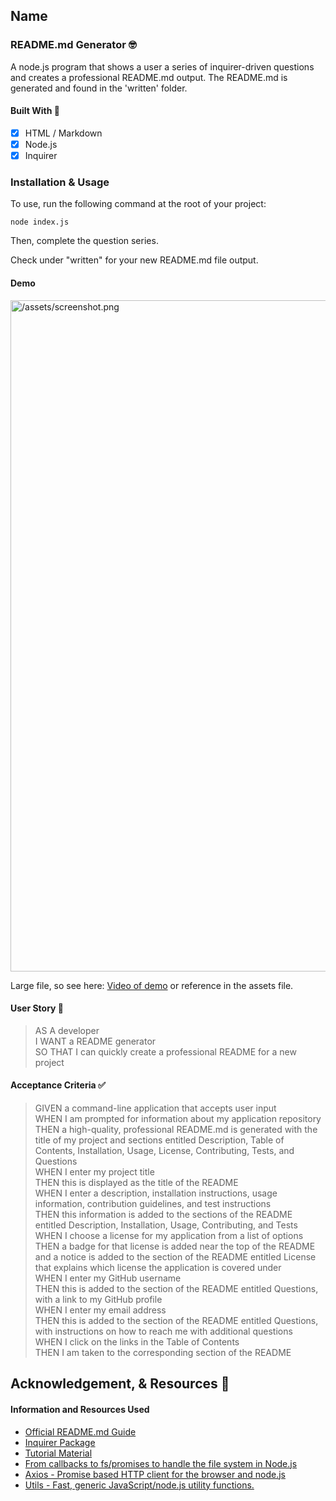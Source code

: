 ## Name

### README.md Generator 🤓

A node.js program that shows a user a series of inquirer-driven questions and creates a professional README.md output. The README.md is generated and found in the 'written' folder.

#### Built With 🧰

- [x] HTML / Markdown
- [x] Node.js
- [x] Inquirer

### Installation & Usage

To use, run the following command at the root of your project:

```
node index.js
```

Then, complete the question series.

Check under "written" for your new README.md file output.

#### Demo

<img width="1074" alt="/assets/screenshot.png">


Large file, so see here: [Video of demo](/assets/screenshot.png) or reference in the assets file.
    
#### User Story 📖

> AS A developer       
> I WANT a README generator       
> SO THAT I can quickly create a professional README for a new project       

#### Acceptance Criteria ✅

> GIVEN a command-line application that accepts user input       
> WHEN I am prompted for information about my application repository       
> THEN a high-quality, professional README.md is generated with the title of my project and sections entitled Description, Table of Contents, Installation, Usage, License, Contributing, Tests, and Questions       
> WHEN I enter my project title       
> THEN this is displayed as the title of the README       
> WHEN I enter a description, installation instructions, usage information, contribution guidelines, and test instructions       
> THEN this information is added to the sections of the README entitled Description, Installation, Usage, Contributing, and Tests       
> WHEN I choose a license for my application from a list of options       
> THEN a badge for that license is added near the top of the README and a notice is added to the section of the README entitled License that explains which license the application is covered under       
> WHEN I enter my GitHub username       
> THEN this is added to the section of the README entitled Questions, with a link to my GitHub profile       
> WHEN I enter my email address       
> THEN this is added to the section of the README entitled Questions, with instructions on how to reach me with additional questions       
> WHEN I click on the links in the Table of Contents       
> THEN I am taken to the corresponding section of the README          

## Acknowledgement, & Resources 🤝

#### Information and Resources Used

- [Official README.md Guide](https://github.com/coding-boot-camp/potential-enigma/blob/master/readme-guide.md)
- [Inquirer Package](https://www.npmjs.com/package/inquirer)
- [Tutorial Material](https://www.digitalocean.com/community/tutorials/nodejs-interactive-command-line-prompts) 
- [From callbacks to fs/promises to handle the file system in Node.js](https://dev.to/mrm8488/from-callbacks-to-fspromises-to-handle-the-file-system-in-nodejs-56p2)
- [Axios - Promise based HTTP client for the browser and node.js](https://www.npmjs.com/package/axios)   
- [Utils - Fast, generic JavaScript/node.js utility functions.](https://www.npmjs.com/package/utils)
